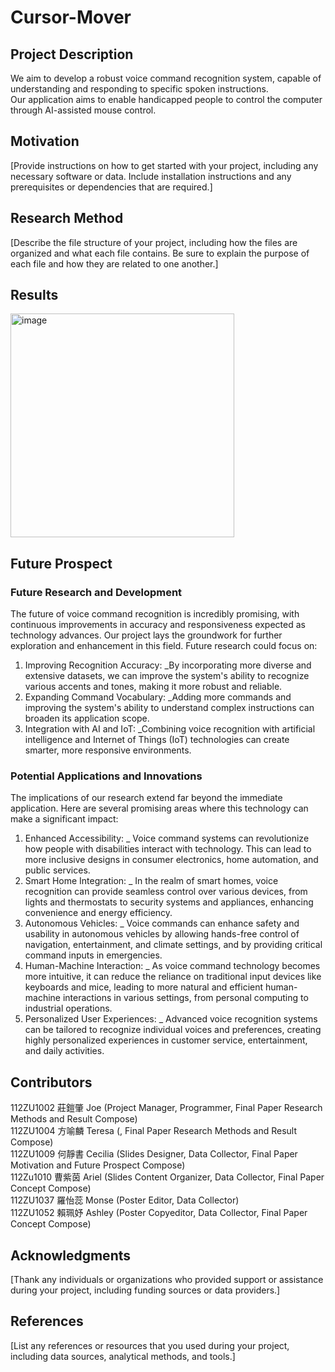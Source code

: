 # Cursor-Mover

## Project Description

We aim to develop a robust voice command recognition system, capable of understanding and responding to specific spoken instructions.  
Our application aims to enable handicapped people to control the computer through AI-assisted mouse control.

## Motivation

[Provide instructions on how to get started with your project, including any necessary software or data. Include installation instructions and any prerequisites or dependencies that are required.]

## Research Method
[Describe the file structure of your project, including how the files are organized and what each file contains. Be sure to explain the purpose of each file and how they are related to one another.]


## Results
<img width="358" alt="image" src="https://github.com/JoeChuang02/Cursor-Mover/assets/174952737/8c167a0d-699f-4b39-a708-d559fdb8d60c">


## Future Prospect
### Future Research and Development
The future of voice command recognition is incredibly promising, with continuous improvements in accuracy and responsiveness expected as technology advances. Our project lays the groundwork for further exploration and enhancement in this field. Future research could focus on:
1. Improving Recognition Accuracy:
_By incorporating more diverse and extensive datasets, we can improve the system's ability to recognize various accents and tones, making it more robust and reliable.
2. Expanding Command Vocabulary:
_Adding more commands and improving the system's ability to understand complex instructions can broaden its application scope.
3. Integration with AI and IoT:
_Combining voice recognition with artificial intelligence and Internet of Things (IoT) technologies can create smarter, more responsive environments.

### Potential Applications and Innovations
The implications of our research extend far beyond the immediate application. Here are several promising areas where this technology can make a significant impact:
1. Enhanced Accessibility:
_
Voice command systems can revolutionize how people with disabilities interact with technology. This can lead to more inclusive designs in consumer electronics, home automation, and public services.
2. Smart Home Integration:
_
In the realm of smart homes, voice recognition can provide seamless control over various devices, from lights and thermostats to security systems and appliances, enhancing convenience and energy efficiency.
3. Autonomous Vehicles:
_
Voice commands can enhance safety and usability in autonomous vehicles by allowing hands-free control of navigation, entertainment, and climate settings, and by providing critical command inputs in emergencies.
4. Human-Machine Interaction:
_
As voice command technology becomes more intuitive, it can reduce the reliance on traditional input devices like keyboards and mice, leading to more natural and efficient human-machine interactions in various settings, from personal computing to industrial operations.
5. Personalized User Experiences:
_
Advanced voice recognition systems can be tailored to recognize individual voices and preferences, creating highly personalized experiences in customer service, entertainment, and daily activities.




## Contributors
112ZU1002 莊鎧肇 Joe (Project Manager, Programmer, Final Paper Research Methods and Result Compose)  
112ZU1004 方喻麟 Teresa (, Final Paper Research Methods and Result Compose)  
112ZU1009 何靜書 Cecilia (Slides Designer, Data Collector, Final Paper Motivation and Future Prospect Compose)  
112Zu1010 曹紫茵 Ariel (Slides Content Organizer, Data Collector, Final Paper Concept Compose)  
112ZU1037 羅怡蕊 Monse (Poster Editor, Data Collector)  
112ZU1052 賴珮妤 Ashley (Poster Copyeditor, Data Collector, Final Paper Concept Compose)

## Acknowledgments

[Thank any individuals or organizations who provided support or assistance during your project, including funding sources or data providers.]

## References

[List any references or resources that you used during your project, including data sources, analytical methods, and tools.]
